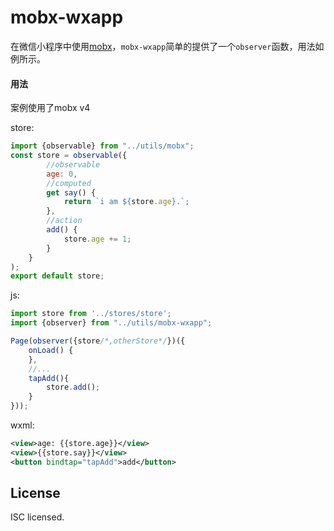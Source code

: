 # mobx-wxapp
在微信小程序中使用[mobx](https://github.com/mobxjs/mobx)，`mobx-wxapp`简单的提供了一个`observer`函数，用法如例所示。

#### 用法
案例使用了mobx v4

store:
```JavaScript
import {observable} from "../utils/mobx";
const store = observable({
        //observable
        age: 0,
        //computed
        get say() {
            return `i am ${store.age}.`;
        },
        //action
        add() {
            store.age += 1;
        }
    }
);
export default store;
```
js:
```JavaScript
import store from '../stores/store';
import {observer} from "../utils/mobx-wxapp";

Page(observer({store/*,otherStore*/})({
    onLoad() {
    },
    //...
    tapAdd(){
        store.add();
    }
}));

```
wxml:
```xml
<view>age: {{store.age}}</view>
<view>{{store.say}}</view>
<button bindtap="tapAdd">add</button>
```

## License

ISC licensed.

